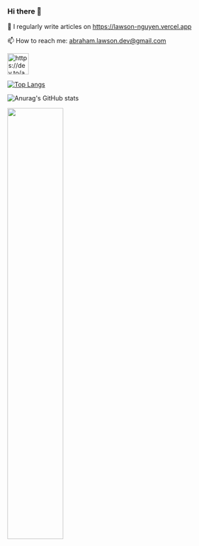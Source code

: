 ### Hi there 👋


📝 I regularly write articles on https://lawson-nguyen.vercel.app

📫 How to reach me: abraham.lawson.dev@gmail.com

<a href="https://dev.to/abrahamlawson">
<img src="https://d2fltix0v2e0sb.cloudfront.net/dev-badge.svg" alt="https://dev.to/abrahamlawson" width="48">
</a>

[![Top Langs](https://github-readme-stats.vercel.app/api/top-langs/?username=lawson-ng&layout=compact)](https://github.com/anuraghazra/github-readme-stats)


![Anurag's GitHub stats](https://github-readme-stats.vercel.app/api?username=lawson-ng&theme=ayu-mirage)

<img src="https://images.hive.blog/0x0/https://steemitimages.com/DQmUGhsqqkJZHsaybDmvpSPcwtf8Egb4NGRbJGXFhFLCFyV/OwZkUVO.gif" width="50%" height="50%"> 

<!--
**AbrahamLawson/AbrahamLawson** is a ✨ _special_ ✨ repository because its `README.md` (this file) appears on your GitHub profile.

Here are some ideas to get you started:

- 🔭 I’m currently working on ...
- 🌱 I’m currently learning ...
- 👯 I’m looking to collaborate on ...
- 🤔 I’m looking for help with ...
- 💬 Ask me about ...
- 📫 How to reach me: ...
- 😄 Pronouns: ...
- ⚡ Fun fact: ...
-->

